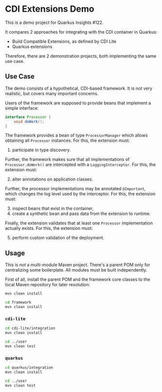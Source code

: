 # CDI Extensions Demo
  
This is a demo project for Quarkus Insights #122.

It compares 2 approaches for integrating with the CDI container in Quarkus:

- Build Compatible Extensions, as defined by CDI Lite
- Quarkus extensions
       
Therefore, there are 2 demonstration projects, both implementing the same use case.

## Use Case

The demo consists of a hypothetical, CDI-based framework.
It is not very realistic, but covers many important concerns.

Users of the framework are supposed to provide beans that implement a simple interface:

```java
interface Processor {
    void doWork();
}
```

The framework provides a bean of type `ProcessorManager` which allows obtaining all `Processor` instances.
For this, the extension must:

1. participate in type discovery.

Further, the framework makes sure that all implementations of `Processor.doWork()` are intercepted with a `LoggingInterceptor`.
For this, the extension must:

2. alter annotations on application classes.

Further, the processor implementations may be annotated `@Important`, which changes the log level used by the interceptor.
For this, the extension must:

3. inspect beans that exist in the container,
4. create a synthetic bean and pass data from the extension to runtime.

Finally, the extension validates that at least one `Processor` implementation actually exists.
For this, the extension must:

5. perform custom validation of the deployment.

## Usage

This is _not_ a multi-module Maven project.
There's a parent POM only for centralizing some boilerplate.
All modules must be built independently.

First of all, install the parent POM and the framework core classes to the local Maven repository for later resolution:

```bash
mvn clean install

cd framework
mvn clean install
```

### `cdi-lite`

```bash
cd cdi-lite/integration
mvn clean install

cd ../user
mvn clean test
```

### `quarkus`

```bash
cd quarkus/integration
mvn clean install

cd ../user
mvn clean test
```

